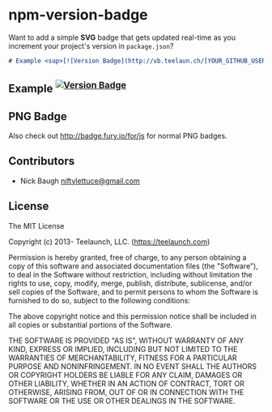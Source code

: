 # npm-version-badge

Want to add a simple **SVG** badge that gets updated real-time as you increment your project's version in `package.json`?

```markdown
# Example <sup>[![Version Badge](http://vb.teelaun.ch/[YOUR_GITHUB_USERNAME]/[YOUR_PROJECT_NAME].svg)](https://npmjs.org/package/[YOUR_PACKAGE_NAME])</sup>
```


## Example <sup>[![Version Badge](http://vb.teelaun.ch/niftylettuce/node-email-templates.svg)](https://npmjs.org/package/email-templates)</sup>


## PNG Badge

Also check out <http://badge.fury.io/for/js> for normal PNG badges.


## Contributors

* Nick Baugh <niftylettuce@gmail.com>


## License

The MIT License

Copyright (c) 2013- Teelaunch, LLC. (https://teelaunch.com)

Permission is hereby granted, free of charge, to any person obtaining a copy
of this software and associated documentation files (the "Software"), to deal
in the Software without restriction, including without limitation the rights
to use, copy, modify, merge, publish, distribute, sublicense, and/or sell
copies of the Software, and to permit persons to whom the Software is
furnished to do so, subject to the following conditions:

The above copyright notice and this permission notice shall be included in
all copies or substantial portions of the Software.

THE SOFTWARE IS PROVIDED "AS IS", WITHOUT WARRANTY OF ANY KIND, EXPRESS OR
IMPLIED, INCLUDING BUT NOT LIMITED TO THE WARRANTIES OF MERCHANTABILITY,
FITNESS FOR A PARTICULAR PURPOSE AND NONINFRINGEMENT. IN NO EVENT SHALL THE
AUTHORS OR COPYRIGHT HOLDERS BE LIABLE FOR ANY CLAIM, DAMAGES OR OTHER
LIABILITY, WHETHER IN AN ACTION OF CONTRACT, TORT OR OTHERWISE, ARISING FROM,
OUT OF OR IN CONNECTION WITH THE SOFTWARE OR THE USE OR OTHER DEALINGS IN
THE SOFTWARE.
